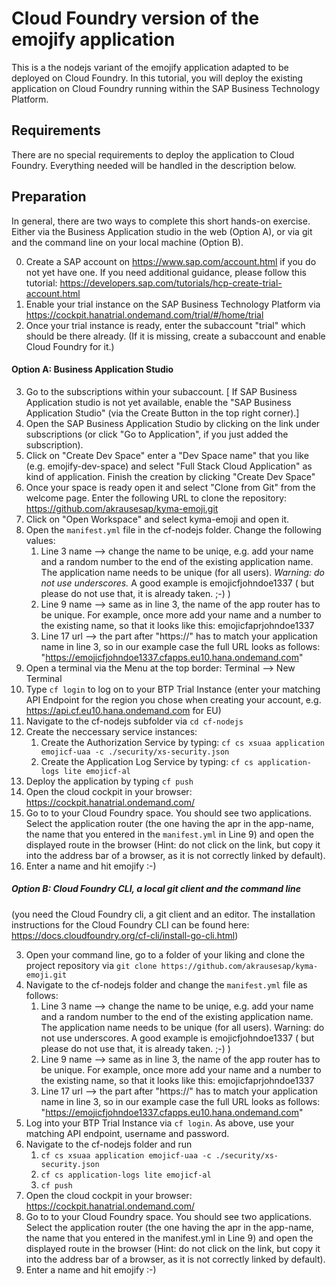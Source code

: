# Cloud Foundry version of the emojify application

This is a the nodejs variant of the emojify application adapted to be deployed on Cloud Foundry.
In this tutorial, you will deploy the existing application on Cloud Foundry running within the SAP Business Technology Platform.

## Requirements

There are no special requirements to deploy the application to Cloud Foundry. Everything needed will be handled in the description below.  

## Preparation

In general, there are two ways to complete this short hands-on exercise.
Either via the Business Application studio in the web (Option A), or via git and the command line on your local machine (Option B).

0. Create a SAP account on https://www.sap.com/account.html if you do not yet have one. If you need additional guidance, please follow this tutorial: https://developers.sap.com/tutorials/hcp-create-trial-account.html
1. Enable your trial instance on the SAP Business Technology Platform via https://cockpit.hanatrial.ondemand.com/trial/#/home/trial
2. Once your trial instance is ready, enter the subaccount "trial" which should be there already. (If it is missing, create a subaccount and enable Cloud Foundry for it.)

#### Option A: Business Application Studio

3. Go to the subscriptions within your subaccount. [ If SAP Business Application studio is not yet available, enable the "SAP Business Application Studio" (via the Create Button in the top right corner).]
4. Open the SAP Business Application Studio by clicking on the link under subscriptions (or click "Go to Application", if you just added the subscription).
5. Click on "Create Dev Space" enter a "Dev Space name" that you like (e.g. emojify-dev-space) and select "Full Stack Cloud Application" as kind of application. Finish the creation by clicking "Create Dev Space"
6. Once your space is ready open it and select "Clone from Git" from the welcome page. Enter the following URL to clone the repository: https://github.com/akrausesap/kyma-emoji.git
7. Click on "Open Workspace" and select kyma-emoji and open it. 
7. Open the `manifest.yml` file in the cf-nodejs folder. Change the following values:
    1. Line 3 name -->  change the name to be uniqe, e.g. add your name and a random number to the end of the existing application name. The application name needs to be unique (for all users). *Warning: do not use underscores.* A good example is emojicfjohndoe1337 ( but please do not use that, it is already taken. ;-) )
    2. Line 9 name --> same as in line 3, the name of the app router has to be unique. For example, once more add your name and a number to the existing name, so that it looks like this: emojicfaprjohndoe1337
    3. Line 17 url --> the part after "https://" has to match your application name in line 3, so in our example case the full URL looks as follows: "https://emojicfjohndoe1337.cfapps.eu10.hana.ondemand.com"
8. Open a terminal via the Menu at the top border: Terminal --> New Terminal
9. Type `cf login` to log on to your BTP Trial Instance (enter your matching API Endpoint for the region you chose when creating your account, e.g. https://api.cf.eu10.hana.ondemand.com for EU)
10. Navigate to the cf-nodejs subfolder via `cd cf-nodejs`
11. Create the neccessary service instances: 
    1. Create the Authorization Service by typing:     `cf cs xsuaa application emojicf-uaa -c ./security/xs-security.json`
    2. Create the Application Log Service by typing:   `cf cs application-logs lite emojicf-al`
12. Deploy the application by typing                   `cf push`
13. Open the cloud cockpit in your browser: https://cockpit.hanatrial.ondemand.com/
14. Go to to your Cloud Foundry space. You should see two applications. Select the application router (the one having the apr in the app-name, the name that you entered in the `manifest.yml` in Line 9) and open the displayed route in the browser (Hint: do not click on the link, but copy it into the address bar of a browser, as it is not correctly linked by default). 
15. Enter a name and hit emojify :-)

##### Option B: Cloud Foundry CLI, a local git client and the command line

(you need  the Cloud Foundry cli, a git client and an editor. The installation instructions for the Cloud Foundry CLI can be found here: https://docs.cloudfoundry.org/cf-cli/install-go-cli.html)

3. Open your command line, go to a folder of your liking and clone the project repository via `git clone https://github.com/akrausesap/kyma-emoji.git`
4. Navigate to the cf-nodejs folder and change the `manifest.yml` file as follows:
    1. Line 3 name -->  change the name to be uniqe, e.g. add your name and a random number to the end of the existing application name. The application name needs to be unique (for all users). Warning: do not use underscores. A good example is emojicfjohndoe1337 ( but please do not use that, it is already taken. ;-) )
    2. Line 9 name --> same as in line 3, the name of the app router has to be unique. For example, once more add your name and a number to the existing name, so that it looks like this: emojicfaprjohndoe1337
    3. Line 17 url --> the part after "https://" has to match your application name in line 3, so in our example case the full URL looks as follows: "https://emojicfjohndoe1337.cfapps.eu10.hana.ondemand.com"
5. Log into your BTP Trial Instance via `cf login`. As above, use your matching API endpoint, username and password.
6. Navigate to the cf-nodejs folder and run
    1. `cf cs xsuaa application emojicf-uaa -c ./security/xs-security.json`
    2. `cf cs application-logs lite emojicf-al`
    3. `cf push`
7. Open the cloud cockpit in your browser: https://cockpit.hanatrial.ondemand.com/
8. Go to to your Cloud Foundry space. You should see two applications. Select the application router (the one having the apr in the app-name, the name that you entered in the manifest.yml in Line 9) and open the displayed route in the browser (Hint: do not click on the link, but copy it into the address bar of a browser, as it is not correctly linked by default). 
9. Enter a name and hit emojify :-)
